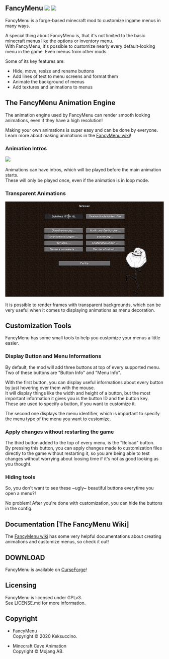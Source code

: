 ## FancyMenu   [![](https://img.shields.io/badge/supports-MC%201.15%20%7C%20MC%201.14%20%7C%20MC%201.13-orange)](https://www.curseforge.com/minecraft/mc-mods/fancymenu) [![](https://img.shields.io/badge/download-CurseForge-blueviolet)](https://www.curseforge.com/minecraft/mc-mods/fancymenu)

FancyMenu is a forge-based minecraft mod to customize ingame menus in many ways.

A special thing about FancyMenu is, that it's not limited to the basic minecraft menus like the options or inventory menu.<br>
With FancyMenu, it's possible to customize nearly every default-looking menu in the game. Even menus from other mods.

Some of its key features are:<br>
- Hide, move, resize and rename buttons<br>
- Add lines of text to menu screens and format them<br>
- Animate the background of menus<br>
- Add textures and animations to menus<br>

## The FancyMenu Animation Engine

The animation engine used by FancyMenu can render smooth looking animations, even if they have a high resolution!

Making your own animations is super easy and can be done by everyone.<br>
Learn more about making animations in the [FancyMenu wiki](https://github.com/Keksuccino/FancyMenu/wiki/Animations)!

### Animation Intros

![](preview/main.gif)

Animations can have intros, which will be played before the main animation starts.<br>
These will only be played once, even if the animation is in loop mode.

### Transparent Animations

![](preview/options.gif)

It is possible to render frames with transparent backgrounds, which can be very useful when it comes to displaying animations as menu decoration.

## Customization Tools

FancyMenu has some small tools to help you customize your menus a little easier.

### Display Button and Menu Informations

By default, the mod will add three buttons at top of every supported menu.<br>
Two of these buttons are "Button Info" and "Menu Info".

With the first button, you can display useful informations about every button by just hovering over them with the mouse.<br>
It will display things like the width and height of a button, but the most important information it gives you is the button ID and the button key.<br>
These are used to specify a button, if you want to customize it.

The second one displays the menu identifier, which is important to specify the menu type of the menu you want to customize.

### Apply changes without restarting the game

The third button added to the top of every menu, is the "Reload" button.<br>
By pressing this button, you can apply changes made to customization files directly to the game without restarting it, so you are being able to test changes without worrying about loosing time if it's not as good looking as you thought.

### Hiding tools

So, you don't want to see these ~ugly~ beautiful buttons everytime you open a menu?!

No problem! After you're done with customization, you can hide the buttons in the config.

## Documentation [The FancyMenu Wiki]

The [FancyMenu wiki](https://github.com/Keksuccino/FancyMenu/wiki) has some very helpful documentations about creating animations and customize menus, so check it out!

## DOWNLOAD

FancyMenu is available on [CurseForge](https://www.curseforge.com/minecraft/mc-mods/fancymenu)!

## Licensing

FancyMenu is licensed under GPLv3.<br>
See LICENSE.md for more information.

## Copyright

- FancyMenu<br>
Copyright © 2020 Keksuccino.

- Minecraft Cave Animation<br>
Copyright © Mojang AB.
